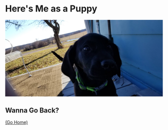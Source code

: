 # Here's Me as a Puppy

<img src="https://github.com/LL2323/Markdown/blob/main/20181223_143121.jpg" width="1000">

## Wanna Go Back?
[ (Go Home) ](https://github.com/LL2323/Markdown/tree/main)
